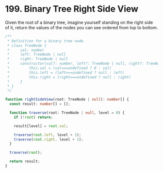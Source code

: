 # 199. Binary Tree Right Side View

Given the root of a binary tree, imagine yourself standing on the right side of it, return the values of the nodes you can see ordered from top to bottom.

```ts
/**
 * Definition for a binary tree node.
 * class TreeNode {
 *     val: number
 *     left: TreeNode | null
 *     right: TreeNode | null
 *     constructor(val?: number, left?: TreeNode | null, right?: TreeNode | null) {
 *         this.val = (val===undefined ? 0 : val)
 *         this.left = (left===undefined ? null : left)
 *         this.right = (right===undefined ? null : right)
 *     }
 * }
 */

function rightSideView(root: TreeNode | null): number[] {
  const result: number[] = [];

  function traverse(root: TreeNode | null, level = 0) {
    if (!root) return;

    result[level] = root.val;

    traverse(root.left, level + 1);
    traverse(root.right, level + 1);
  }

  traverse(root);

  return result;
}
```
